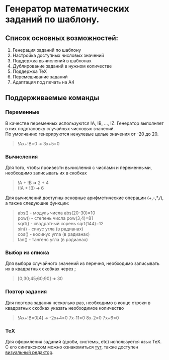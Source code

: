 # Генератор математических заданий по шаблону.

## Список основных возможностей:
1. Генерация заданий по шаблону
2. Настройка доступных числовых значений
3. Поддержка вычислений в шаблонах
4. Дублирование заданий в нужном количестве
5. Поддержка TeX
6. Перемешивание заданий
7. Адаптация под печать на A4

## Поддерживаемые команды
### Переменные 
В качестве переменных используются !A, !B, ..., !Z. Генератор выполняет в них подстановку случайных числовых значений.  
По умолчанию генерируются ненулевые целые значения от -20 до 20.
>!Ax+!B=0 ➜ 3x+5=0

### Вычисления
Для того, чтобы проивести вычисления с числами и переменными, необходимо записывать их в скобках
>!A + !B ➜ 2 + 4  
>(!A + !B) ➜ 6

Для вычислений доступны основные арифметические операции (+,-,*,/), а также следующие функции:
>abs() - модуль числа abs(20-30)=10  
>pow() - степень числа pow(3,4)=81  
>sqrt() - квадратный корень sqrt(144)=12  
>sin() - синус угла (в радианах)  
>cos() - косинус угла (в радианах)  
>tan() - тангенс угла (в радианах)  

### Выбор из списка
Для выбора случайного значений из перечня, необходимо записывать их в квадратных скобках через ;
>[0;30;45;60;90] ➜ 30

### Повтор задания
Для повтора задания несколько раз, необходимо в конце строки в квадратных скобках указать необходимое количество
>!Ax+!B=0[4] ➜ -2x+4=0 7x-11=0 8x-2=0 7x+6=0

### TeX
Для оформления заданий (дроби, системы, etc) используется язык TeX. С его синтаксисом можно ознакомиться [тут](https://en.wikibooks.org/wiki/LaTeX/Mathematics), также доступен [визуальный редактор](http://hostmath.com).